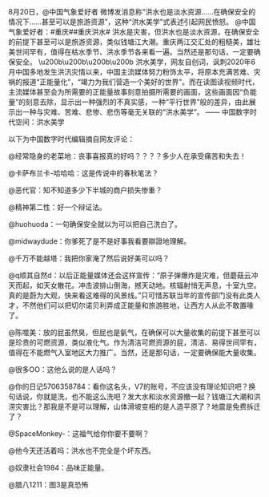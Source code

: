 8月20日，@中国气象爱好者 微博发消息称“洪水也是淡水资源&#8230;&#8230;在确保安全的情况下&#8230;&#8230;甚至可以是旅游资源”，这种“洪水美学”式表述引起网民愤怒。 @中国气象爱好者：#重庆##重庆洪水# 洪水是灾害，但洪水也是淡水资源，在确保安全的前提下甚至可以是旅游资源，类似钱塘江大潮。重庆两江交汇处的粗糙美，雄壮美世间罕有，值得在枯水季节、洪水季节各来看一遍。当然还是那句话，一定要确保安全。 \u200b\u200b\u200b\u200b 洪水美学，网友自创词，讽刺2020年6月中国多地发生洪汛灾情以来，中国主流媒体努力粉饰太平，将原本充满苦难、灾祸的报道“正能量化”，“竭力为我们营造一个美好的世界”。而在读图读视频时代，主流媒体甚至会为所需要的正能量故事刻意拍摄所需要的画面，这些画面因“负能量”的刻意去除，显示出一种强烈的不真实感，一种“平行世界”般的差异，由此展示出一种与灾难、苦难、悲惨、悲伤等毫无关联的“洪水美学”。 —— 中国数字时代空间：洪水美学

以下为中国数字时代编辑摘自网友评论：

@经常隐身的老菜地：丧事喜报真的好吗？？？？多少人在承受痛苦和失去！

@卡萨布兰卡-哈哈哈：这是传说中的春秋笔法？

@恶代官：知不知道多少下半城的商户损失惨重？

@精神第二性：好一个辩证法。

@huohuoda：一句确保安全就以为可以把自己洗白了。

@midwaydude：你爹死了是不是好事我看要辯證地理解。

@千万不能越塔：我把你家淹了然后说好美可以吗？

@q顺其自然d：以后正能量媒体还会这样宣传：“原子弹爆炸是灾难，但蘑菇云冲天而起，如天女散花。冲击波排山倒海，撼天动地。核辐射悄无声息，十室九空。真的是蔚为大观，快来看这难得的风景线。”只可惜苏联当年的宣传部门没有此类人才，不然他们可以把切尔诺贝利弄成正能量和旅游胜地，让西方人从此不敢置喙了。

@陈噬美：放的屁虽然臭，但屁也是氨气，在确保可以大量收集的前提下甚至可以是珍贵的可燃资源，类似液化气。作为清洁可燃资源的屁，清洁、易得世间罕有，值得在不能燃气入室地区大力推广。当然，还是那句话，一定要确保能大量收集。

@很多OO：这他么说的是人话吗？

@你的日记5706358784：看你这名头，V7的账号，不应该没有理论知识吧？换句话说，你就是洗，也不能这么洗吧？发大水和淡水资源撤一起？钱塘江大潮和洪涝灾害比？那我是不是可以理解，山体滑坡变相的是人造平原了？地震是免费拆迁了？

@SpaceMonkey-：这福气给你你要不要啊？

@他今天还活着吗：洪水也不完全是个坏东西。

@奴隶社会1984：品味正能量。

@腊八1211：图3是真恐怖 


